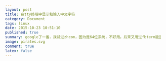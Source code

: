 ```yaml
---
layout: post
title: 在tty终端中显示和输入中文字符
category: Document
tags: linux
date: 2015-10-23 10:51:10
published: true
summary: google了一番，我试过zhcon，因为是64位系统，不好用。后来又用过fbterm能显示中文了，貌似不能输入。以后再说吧。
image: pirates.svg
comment: true
latex: false
---
```

